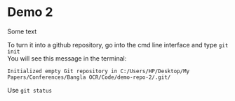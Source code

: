 # Demo 2

Some text

To turn it into a github repository, go into the cmd line interface and type `git init`
</br>You will see this message in the terminal: 

`Initialized empty Git repository in C:/Users/HP/Desktop/My Papers/Conferences/Bangla OCR/Code/demo-repo-2/.git/`

Use `git status`